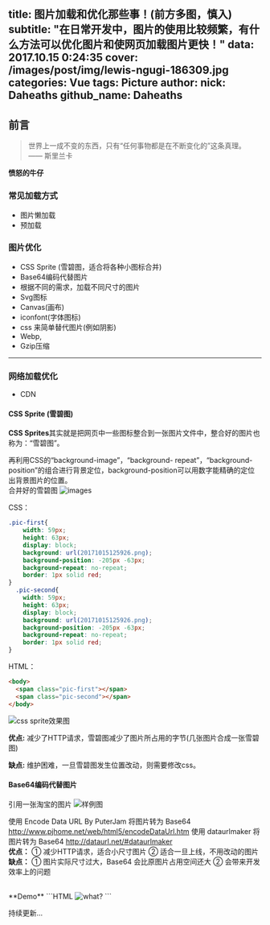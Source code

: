 title: 图片加载和优化那些事！(前方多图，慎入)
subtitle: "在日常开发中，图片的使用比较频繁，有什么方法可以优化图片和使网页加载图片更快！"
data: 2017.10.15 0:24:35
cover: /images/post/img/lewis-ngugi-186309.jpg
categories: Vue
tags: Picture
author:
    nick: Daheaths
    github_name: Daheaths
---

## 前言
> 世界上一成不变的东西，只有“任何事物都是在不断变化的”这条真理。 —— 斯里兰卡

**愤怒的牛仔**

### 常见加载方式
* 图片懒加载
* 预加载


### 图片优化
* CSS Sprite (雪碧图，适合将各种小图标合并)
* Base64编码代替图片
* 根据不同的需求，加载不同尺寸的图片
* Svg图标
* Canvas(画布)
* iconfont(字体图标)
* css 来简单替代图片(例如阴影)
* Webp,
* Gzip压缩
****

### 网络加载优化
* CDN

#### CSS Sprite (雪碧图)
**CSS Sprites**其实就是把网页中一些图标整合到一张图片文件中，整合好的图片也称为：“雪碧图”。

再利用CSS的“background-image”，“background- repeat”，“background-position”的组合进行背景定位，background-position可以用数字能精确的定位出背景图片的位置。
<br>
合并好的雪碧图
![images](/img/post/img/20171015125926.png)

CSS：
```CSS
.pic-first{    
    width: 59px;
    height: 63px;
    display: block;
    background: url(20171015125926.png);
    background-position: -205px -63px;
    background-repeat: no-repeat;
    border: 1px solid red;
}
  .pic-second{
    width: 59px;
    height: 63px;
    display: block;
    background: url(20171015125926.png);
    background-position: -205px -63px;
    background-repeat: no-repeat;
    border: 1px solid red;
}
```
HTML：
```HTML
<body>
  <span class="pic-first"></span>
  <span class="pic-second"></span>
</body>
```

![css sprite效果图](/img/post/img/20171015135445.png)

**优点:**
减少了HTTP请求，雪碧图减少了图片所占用的字节(几张图片合成一张雪碧图)

**缺点:**
维护困难，一旦雪碧图发生位置改动，则需要修改css。

#### Base64编码代替图片
引用一张淘宝的图片
![样例图](/img/post/img/clipboardn.png)

使用 Encode Data URL By PuterJam 将图片转为 Base64
http://www.pjhome.net/web/html5/encodeDataUrl.htm
使用 dataurlmaker 将图片转为 Base64
http://dataurl.net/#dataurlmaker
<br>
**优点：**
① 减少HTTP请求，适合小尺寸图片
② 适合一旦上线，不用改动的图片
<br>
**缺点：**
① 图片实际尺寸过大，Base64 会比原图片占用空间还大
② 会带来开发效率上的问题

<br>
**Demo**
```HTML
<img src="data:image/png;base64,iVBORw0KGgoAAAANSUhEUgAAAZAAAAGQCAMAAAC3Ycb+AAACLlBMVEVMaXFBuINBuIM8enI/..." alt="what?" >
```

持续更新...
